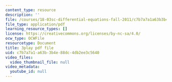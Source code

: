 ```yaml
---
content_type: resource
description: ''
file: /courses/18-03sc-differential-equations-fall-2011/c7b7a7a1a63b3b4e88dc4db2ee3c5640_rZ3-nFV6l8w.pdf
file_type: application/pdf
learning_resource_types: []
license: https://creativecommons.org/licenses/by-nc-sa/4.0/
ocw_type: OCWFile
resourcetype: Document
title: 3play pdf file
uid: c7b7a7a1-a63b-3b4e-88dc-4db2ee3c5640
video_files:
  video_thumbnail_file: null
video_metadata:
  youtube_id: null
---
```


